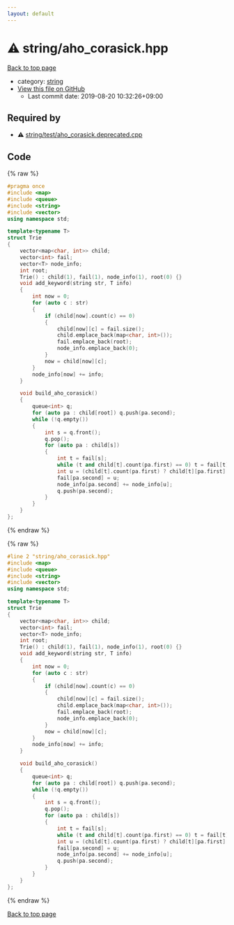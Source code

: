 ```yaml
---
layout: default
---
```


<!-- mathjax config similar to math.stackexchange -->
<script type="text/javascript" async
  src="https://cdnjs.cloudflare.com/ajax/libs/mathjax/2.7.5/MathJax.js?config=TeX-MML-AM_CHTML">
</script>
<script type="text/x-mathjax-config">
  MathJax.Hub.Config({
    TeX: { equationNumbers: { autoNumber: "AMS" }},
    tex2jax: {
      inlineMath: [ ['$','$'] ],
      processEscapes: true
    },
    "HTML-CSS": { matchFontHeight: false },
    displayAlign: "left",
    displayIndent: "2em"
  });
</script>

<script type="text/javascript" src="https://cdnjs.cloudflare.com/ajax/libs/jquery/3.4.1/jquery.min.js"></script>
<script src="https://cdn.jsdelivr.net/npm/jquery-balloon-js@1.1.2/jquery.balloon.min.js" integrity="sha256-ZEYs9VrgAeNuPvs15E39OsyOJaIkXEEt10fzxJ20+2I=" crossorigin="anonymous"></script>
<script type="text/javascript" src="../../assets/js/copy-button.js"></script>
<link rel="stylesheet" href="../../assets/css/copy-button.css" />


# :warning: string/aho_corasick.hpp

<a href="../../index.html">Back to top page</a>

* category: <a href="../../index.html#b45cffe084dd3d20d928bee85e7b0f21">string</a>
* <a href="{{ site.github.repository_url }}/blob/master/string/aho_corasick.hpp">View this file on GitHub</a>
    - Last commit date: 2019-08-20 10:32:26+09:00




## Required by

* :warning: <a href="test/aho_corasick.deprecated.cpp.html">string/test/aho_corasick.deprecated.cpp</a>


## Code

<a id="unbundled"></a>
{% raw %}
```cpp
#pragma once
#include <map>
#include <queue>
#include <string>
#include <vector>
using namespace std;

template<typename T>
struct Trie
{
    vector<map<char, int>> child;
    vector<int> fail;
    vector<T> node_info;
    int root;
    Trie() : child(1), fail(1), node_info(1), root(0) {}
    void add_keyword(string str, T info)
    {
        int now = 0;
        for (auto c : str)
        {
            if (child[now].count(c) == 0)
            {
                child[now][c] = fail.size();
                child.emplace_back(map<char, int>());
                fail.emplace_back(root);
                node_info.emplace_back(0);
            }
            now = child[now][c];
        }
        node_info[now] += info;
    }

    void build_aho_corasick()
    {
        queue<int> q;
        for (auto pa : child[root]) q.push(pa.second);
        while (!q.empty())
        {
            int s = q.front();
            q.pop();
            for (auto pa : child[s])
            {
                int t = fail[s];
                while (t and child[t].count(pa.first) == 0) t = fail[t];
                int u = (child[t].count(pa.first) ? child[t][pa.first] : root);
                fail[pa.second] = u;
                node_info[pa.second] += node_info[u];
                q.push(pa.second);
            }
        }
    }
};

```
{% endraw %}

<a id="bundled"></a>
{% raw %}
```cpp
#line 2 "string/aho_corasick.hpp"
#include <map>
#include <queue>
#include <string>
#include <vector>
using namespace std;

template<typename T>
struct Trie
{
    vector<map<char, int>> child;
    vector<int> fail;
    vector<T> node_info;
    int root;
    Trie() : child(1), fail(1), node_info(1), root(0) {}
    void add_keyword(string str, T info)
    {
        int now = 0;
        for (auto c : str)
        {
            if (child[now].count(c) == 0)
            {
                child[now][c] = fail.size();
                child.emplace_back(map<char, int>());
                fail.emplace_back(root);
                node_info.emplace_back(0);
            }
            now = child[now][c];
        }
        node_info[now] += info;
    }

    void build_aho_corasick()
    {
        queue<int> q;
        for (auto pa : child[root]) q.push(pa.second);
        while (!q.empty())
        {
            int s = q.front();
            q.pop();
            for (auto pa : child[s])
            {
                int t = fail[s];
                while (t and child[t].count(pa.first) == 0) t = fail[t];
                int u = (child[t].count(pa.first) ? child[t][pa.first] : root);
                fail[pa.second] = u;
                node_info[pa.second] += node_info[u];
                q.push(pa.second);
            }
        }
    }
};

```
{% endraw %}

<a href="../../index.html">Back to top page</a>

